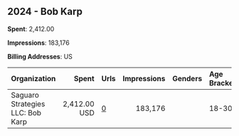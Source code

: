 ## 2024 - Bob Karp 
**Spent**: 2,412.00

**Impressions**: 183,176

**Billing Addresses**: US

|Organization|Spent|Urls|Impressions|Genders|Age Brackets|Country Codes|
|:---|---:|:---|---:|:---|:---|:---|
|Saguaro Strategies LLC: Bob Karp|2,412.00 USD|[0](https://www.snap.com/political-ads/asset/9d9d2096c13d9dabe0aa5fd4475ba732851494358808d9d60d8162caf5fd8e26?mediaType=mp4)|183,176||18-30|united states|
